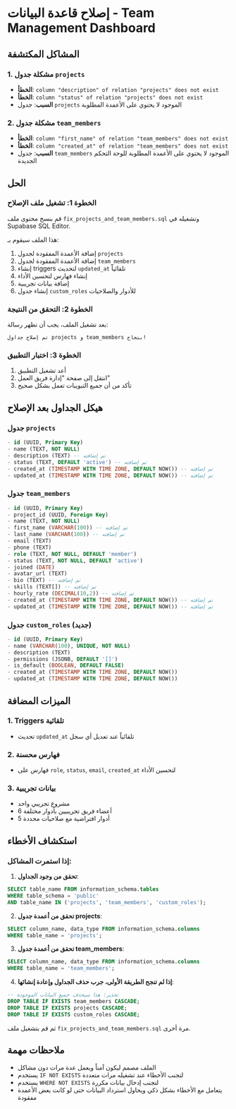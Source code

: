 # إصلاح قاعدة البيانات - Team Management Dashboard

## المشاكل المكتشفة

### 1. مشكلة جدول `projects`
- **الخطأ**: `column "description" of relation "projects" does not exist`
- **الخطأ**: `column "status" of relation "projects" does not exist`
- **السبب**: جدول `projects` الموجود لا يحتوي على الأعمدة المطلوبة

### 2. مشكلة جدول `team_members`
- **الخطأ**: `column "first_name" of relation "team_members" does not exist`
- **الخطأ**: `column "created_at" of relation "team_members" does not exist`
- **السبب**: جدول `team_members` الموجود لا يحتوي على الأعمدة المطلوبة للوحة التحكم الجديدة

## الحل

### الخطوة 1: تشغيل ملف الإصلاح
قم بنسخ محتوى ملف `fix_projects_and_team_members.sql` وتشغيله في Supabase SQL Editor.

هذا الملف سيقوم بـ:
1. إضافة الأعمدة المفقودة لجدول `projects`
2. إضافة الأعمدة المفقودة لجدول `team_members`
3. إنشاء triggers لتحديث `updated_at` تلقائياً
4. إنشاء فهارس لتحسين الأداء
5. إضافة بيانات تجريبية
6. إنشاء جدول `custom_roles` للأدوار والصلاحيات

### الخطوة 2: التحقق من النتيجة
بعد تشغيل الملف، يجب أن تظهر رسالة:
```
تم إصلاح جداول projects و team_members بنجاح!
```

### الخطوة 3: اختبار التطبيق
1. أعد تشغيل التطبيق
2. انتقل إلى صفحة "إدارة فريق العمل"
3. تأكد من أن جميع التبويبات تعمل بشكل صحيح

## هيكل الجداول بعد الإصلاح

### جدول `projects`
```sql
- id (UUID, Primary Key)
- name (TEXT, NOT NULL)
- description (TEXT) -- تم إضافته
- status (TEXT, DEFAULT 'active') -- تم إضافته
- created_at (TIMESTAMP WITH TIME ZONE, DEFAULT NOW()) -- تم إضافته
- updated_at (TIMESTAMP WITH TIME ZONE, DEFAULT NOW()) -- تم إضافته
```

### جدول `team_members`
```sql
- id (UUID, Primary Key)
- project_id (UUID, Foreign Key)
- name (TEXT, NOT NULL)
- first_name (VARCHAR(100)) -- تم إضافته
- last_name (VARCHAR(100)) -- تم إضافته
- email (TEXT)
- phone (TEXT)
- role (TEXT, NOT NULL, DEFAULT 'member')
- status (TEXT, NOT NULL, DEFAULT 'active')
- joined (DATE)
- avatar_url (TEXT)
- bio (TEXT) -- تم إضافته
- skills (TEXT[]) -- تم إضافته
- hourly_rate (DECIMAL(10,2)) -- تم إضافته
- created_at (TIMESTAMP WITH TIME ZONE, DEFAULT NOW()) -- تم إضافته
- updated_at (TIMESTAMP WITH TIME ZONE, DEFAULT NOW()) -- تم إضافته
```

### جدول `custom_roles` (جديد)
```sql
- id (UUID, Primary Key)
- name (VARCHAR(100), UNIQUE, NOT NULL)
- description (TEXT)
- permissions (JSONB, DEFAULT '[]')
- is_default (BOOLEAN, DEFAULT FALSE)
- created_at (TIMESTAMP WITH TIME ZONE, DEFAULT NOW())
- updated_at (TIMESTAMP WITH TIME ZONE, DEFAULT NOW())
```

## الميزات المضافة

### 1. Triggers تلقائية
- تحديث `updated_at` تلقائياً عند تعديل أي سجل

### 2. فهارس محسنة
- فهارس على `role`, `status`, `email`, `created_at` لتحسين الأداء

### 3. بيانات تجريبية
- مشروع تجريبي واحد
- 6 أعضاء فريق تجريبيين بأدوار مختلفة
- 5 أدوار افتراضية مع صلاحيات محددة

## استكشاف الأخطاء

### إذا استمرت المشاكل:

1. **تحقق من وجود الجداول**:
```sql
SELECT table_name FROM information_schema.tables 
WHERE table_schema = 'public' 
AND table_name IN ('projects', 'team_members', 'custom_roles');
```

2. **تحقق من أعمدة جدول projects**:
```sql
SELECT column_name, data_type FROM information_schema.columns 
WHERE table_name = 'projects';
```

3. **تحقق من أعمدة جدول team_members**:
```sql
SELECT column_name, data_type FROM information_schema.columns 
WHERE table_name = 'team_members';
```

4. **إذا لم تنجح الطريقة الأولى، جرب حذف الجداول وإعادة إنشائها**:
```sql
-- تحذير: هذا سيحذف جميع البيانات الموجودة
DROP TABLE IF EXISTS team_members CASCADE;
DROP TABLE IF EXISTS projects CASCADE;
DROP TABLE IF EXISTS custom_roles CASCADE;
```

ثم قم بتشغيل ملف `fix_projects_and_team_members.sql` مرة أخرى.

## ملاحظات مهمة

- الملف مصمم ليكون آمناً ويعمل عدة مرات دون مشاكل
- يستخدم `IF NOT EXISTS` لتجنب الأخطاء عند تشغيله مرات متعددة
- يستخدم `WHERE NOT EXISTS` لتجنب إدخال بيانات مكررة
- يتعامل مع الأخطاء بشكل ذكي ويحاول استرداد البيانات حتى لو كانت بعض الأعمدة مفقودة
